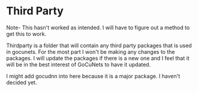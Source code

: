 # Third Party

Note- This hasn't worked as intended.  I will have to figure out a method to get this to work.

Thirdparty is a folder that will contain any third party packages that is used in gocunets.  For the most part I won't be making any changes to the packages.  I will update the packages if there is a new one and I feel that it will be in the best interest of GoCuNets to have it updated.

I might add gocudnn into here because it is a major package. I haven't decided yet.